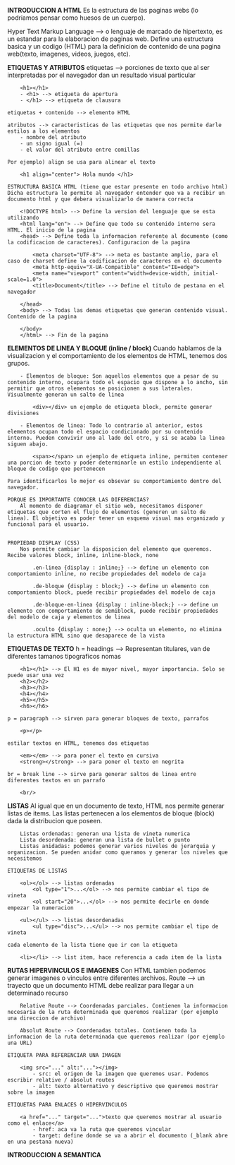 **INTRODUCCION A HTML**
Es la estructura de las paginas webs (lo podriamos pensar como huesos de un cuerpo).

Hyper Text Markup Language --> o lenguaje de marcado de hipertexto, es un estandar para la elaboracion de paginas web. Define una estructura basica y un codigo (HTML) para la definicion de contenido de una pagina web(texto, imagenes, videos, juegos, etc).

**ETIQUETAS Y ATRIBUTOS**
etiquetas --> porciones de texto que al ser interpretadas por el navegador dan un resultado visual particular

        <h1></h1>
        - <h1> --> etiqueta de apertura
        - </h1> --> etiqueta de clausura

    etiquetas + contenido --> elemento HTML

    atributos --> caracteristicas de las etiquetas que nos permite darle estilos a los elementos
        - nombre del atributo
        - un signo igual (=)
        - el valor del atributo entre comillas

    Por ejemplo) align se usa para alinear el texto

        <h1 align="center"> Hola mundo </h1>

    ESTRUCTURA BASICA HTML (tiene que estar presente en todo archivo html)
    Dicha estructura le permite al navegador entender que va a recibir un documento html y que debera visualizarlo de manera correcta

        <!DOCTYPE html> --> Define la version del lenguaje que se esta utilizando
        <html lang="en"> --> Define que todo su contenido interno sera HTML. El inicio de la pagina
        <head> --> Define toda la informacion referente al documento (como la codificacion de caracteres). Configuracion de la pagina

            <meta charset="UTF-8"> --> meta es bastante amplio, para el caso de charset define la codificacion de caracteres en el documento
            <meta http-equiv="X-UA-Compatible" content="IE=edge">
            <meta name="viewport" content="width=device-width, initial-scale=1.0">
            <title>Document</title> --> Define el titulo de pestana en el navegador

        </head>
        <body> --> Todas las demas etiquetas que generan contenido visual. Contenido de la pagina

        </body>
        </html> --> Fin de la pagina

**ELEMENTOS DE LINEA Y BLOQUE (inline / block)**
Cuando hablamos de la visualizacion y el comportamiento de los elementos de HTML, tenemos dos grupos.

        - Elementos de bloque: Son aquellos elementos que a pesar de su contenido interno, ocupara todo el espacio que dispone a lo ancho, sin permitir que otros elementos se posicionen a sus laterales. Visualmente generan un salto de linea

            <div></div> un ejemplo de etiqueta block, permite generar divisiones

        - Elementos de linea: Todo lo contrario al anterior, estos elementos ocupan todo el espacio condicionado por su contenido interno. Pueden convivir uno al lado del otro, y si se acaba la linea siguen abajo.

            <span></span> un ejemplo de etiqueta inline, permiten contener una porcion de texto y poder determinarle un estilo independiente al bloque de codigo que pertenecen

    Para identificarlos lo mejor es obsevar su comportamiento dentro del navegador.

    PORQUE ES IMPORTANTE CONOCER LAS DIFERENCIAS?
        Al momento de diagramar el sitio web, necesitamos disponer etiquetas que corten el flujo de elementos (generen un salto de linea). El objetivo es poder tener un esquema visual mas organizado y funcional para el usuario.


    PROPIEDAD DISPLAY (CSS)
        Nos permite cambiar la disposicion del elemento que queremos. Recibe valores block, inline, inline-block, none

            .en-linea {display : inline;} --> define un elemento con comportamiento inline, no recibe propiedades del modelo de caja

            .de-bloque {display : block;} --> define un elemento con comportamiento block, puede recibir propiedades del modelo de caja

            .de-bloque-en-linea {display : inline-block;} --> define un elemento con comportamiento de semiblock, puede recibir propiedades del modelo de caja y elementos de linea

            .oculto {display : none;} --> oculta un elemento, no elimina la estructura HTML sino que desaparece de la vista

**ETIQUETAS DE TEXTO**
h = headings --> Representan titulares, van de diferentes tamanos tipograficos nomas

        <h1></h1> --> El H1 es de mayor nivel, mayor importancia. Solo se puede usar una vez
        <h2></h2>
        <h3></h3>
        <h4></h4>
        <h5></h5>
        <h6></h6>

    p = paragraph --> sirven para generar bloques de texto, parrafos

        <p></p>

    estilar textos en HTML, tenemos dos etiquetas

        <em></em> --> para poner el texto en cursiva
        <strong></strong> --> para poner el texto en negrita

    br = break line --> sirve para generar saltos de linea entre diferentes textos en un parrafo

        <br/>

**LISTAS**
Al igual que en un documento de texto, HTML nos permite generar listas de items.
Las listas pertenecen a los elementos de bloque (block) dada la distribucion que poseen.

        Listas ordenadas: generan una lista de vineta numerica
        Lista desordenada: generan una lista de bullet o punto
        Listas anidadas: podemos generar varios niveles de jerarquia y organizacion. Se pueden anidar como queramos y generar los niveles que necesitemos

    ETIQUETAS DE LISTAS

        <ol></ol> --> listas ordenadas
            <ol type="1">...</ol> --> nos permite cambiar el tipo de vineta
            <ol start="20">...</ol> --> nos permite decirle en donde empezar la numeracion
            
        <ul></ul> --> listas desordenadas
            <ul type="disc">...</ul> --> nos permite cambiar el tipo de vineta
            
    cada elemento de la lista tiene que ir con la etiqueta

        <li></li> --> list item, hace referencia a cada item de la lista

**RUTAS HIPERVINCULOS E IMAGENES**
    Con HTML tambien podemos generar imagenes o vinculos entre diferentes archivos.
    Route --> un trayecto que un documento HTML debe realizar para llegar a un determinado recurso

        Relative Route --> Coordenadas parciales. Contienen la informacion necesaria de la ruta determinada que queremos realizar (por ejemplo una direccion de archivo)

        Absolut Route --> Coordenadas totales. Contienen toda la informacion de la ruta determinada que queremos realizar (por ejemplo una URL)

    ETIQUETA PARA REFERENCIAR UNA IMAGEN

        <img src="..." alt:"..."></img> 
            - src: el origen de la imagen que queremos usar. Podemos escribir relative / absolut routes 
            - alt: texto alternativo y descriptivo que queremos mostrar sobre la imagen

    ETIQUETAS PARA ENLACES O HIPERVINCULOS

        <a href="..." target="...">texto que queremos mostrar al usuario como el enlace</a>
            - href: aca va la ruta que queremos vincular
            - target: define donde se va a abrir el documento (_blank abre en una pestana nueva)

**INTRODUCCION A SEMANTICA**
